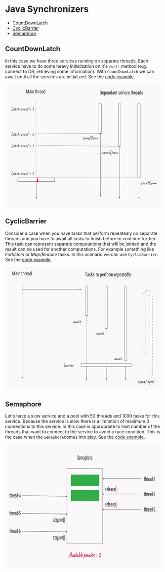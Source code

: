 # Java Synchronizers
- [CountDownLatch](#CountDownLatch)
- [CyclicBarrier](#CyclicBarrier)
- [Semaphore](#Semaphore)

## CountDownLatch
In this case we have three services running on separate threads. Each service have to do some heavy initialization on it's `run()` method (e.g. connect to DB, retrieving some information). With `CountDownLatch` we can await until all the services are initialized. See the [code example](CountDownLatchDemo.java).

<img src="img/count-down-latch.png" alt="CountDownLatch Diagram" width="800" height="400">

## CyclicBarrier
Consider a case when you have tasks that perform repeatedly on separate threads and you have to await all tasks to finish before to continue further. This task can represent separate computations that will be jointed and the result can be used for another computations. For example something like *Fork/Join* or *Map/Reduce* tasks. In this scenario we can use `CyclicBarrier`. See the [code example](CyclicBarrierDemo.java).

<img src="img/cyclic-barrier.png" alt="CyclicBarrier Diagram" width="800" height="400">

## Semaphore
Let's have a slow service and a pool with 50 threads and 1000 tasks for this service. Because the service is slow there is a limitation of maximum 3 connections to this service. In this case is appropriate to limit number of the threads that want to connect to the service to avoid a race condition. This is the case when the `Semaphore`comes into play. See the [code example](SemaphoreDemo.java).

<img src="img/semaphore.png" alt="Semaphore Diagram" width="800" height="400">
